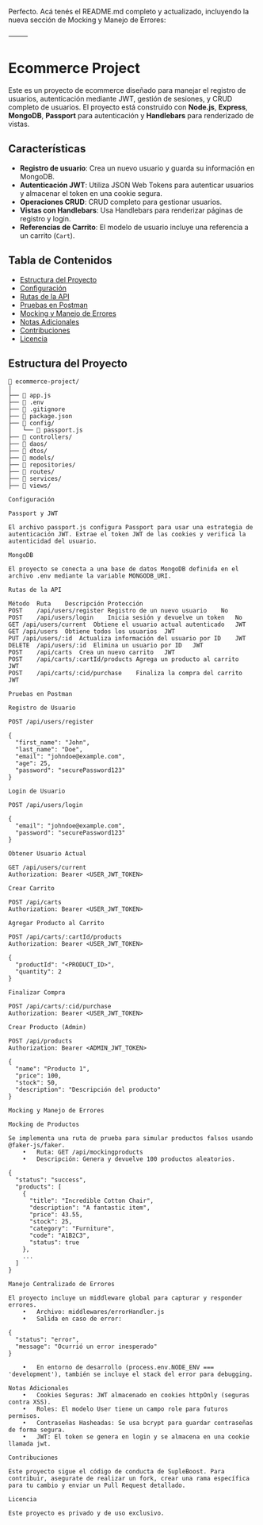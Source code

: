 Perfecto. Acá tenés el README.md completo y actualizado, incluyendo la nueva sección de Mocking y Manejo de Errores:

⸻



# Ecommerce Project

Este es un proyecto de ecommerce diseñado para manejar el registro de usuarios, autenticación mediante JWT, gestión de sesiones, y CRUD completo de usuarios. El proyecto está construido con **Node.js**, **Express**, **MongoDB**, **Passport** para autenticación y **Handlebars** para renderizado de vistas.

## Características

- **Registro de usuario**: Crea un nuevo usuario y guarda su información en MongoDB.
- **Autenticación JWT**: Utiliza JSON Web Tokens para autenticar usuarios y almacenar el token en una cookie segura.
- **Operaciones CRUD**: CRUD completo para gestionar usuarios.
- **Vistas con Handlebars**: Usa Handlebars para renderizar páginas de registro y login.
- **Referencias de Carrito**: El modelo de usuario incluye una referencia a un carrito (`Cart`).

## Tabla de Contenidos

- [Estructura del Proyecto](#estructura-del-proyecto)
- [Configuración](#configuración)
- [Rutas de la API](#rutas-de-la-api)
- [Pruebas en Postman](#pruebas-en-postman)
- [Mocking y Manejo de Errores](#mocking-y-manejo-de-errores)
- [Notas Adicionales](#notas-adicionales)
- [Contribuciones](#contribuciones)
- [Licencia](#licencia)

## Estructura del Proyecto

```plaintext
📁 ecommerce-project/
│
├── 📄 app.js
├── 📄 .env
├── 📄 .gitignore
├── 📄 package.json
├── 📁 config/
│   └── 📄 passport.js
├── 📁 controllers/
├── 📁 daos/
├── 📁 dtos/
├── 📁 models/
├── 📁 repositories/
├── 📁 routes/
├── 📁 services/
├── 📁 views/

Configuración

Passport y JWT

El archivo passport.js configura Passport para usar una estrategia de autenticación JWT. Extrae el token JWT de las cookies y verifica la autenticidad del usuario.

MongoDB

El proyecto se conecta a una base de datos MongoDB definida en el archivo .env mediante la variable MONGODB_URI.

Rutas de la API

Método	Ruta	Descripción	Protección
POST	/api/users/register	Registro de un nuevo usuario	No
POST	/api/users/login	Inicia sesión y devuelve un token	No
GET	/api/users/current	Obtiene el usuario actual autenticado	JWT
GET	/api/users	Obtiene todos los usuarios	JWT
PUT	/api/users/:id	Actualiza información del usuario por ID	JWT
DELETE	/api/users/:id	Elimina un usuario por ID	JWT
POST	/api/carts	Crea un nuevo carrito	JWT
POST	/api/carts/:cartId/products	Agrega un producto al carrito	JWT
POST	/api/carts/:cid/purchase	Finaliza la compra del carrito	JWT

Pruebas en Postman

Registro de Usuario

POST /api/users/register

{
  "first_name": "John",
  "last_name": "Doe",
  "email": "johndoe@example.com",
  "age": 25,
  "password": "securePassword123"
}

Login de Usuario

POST /api/users/login

{
  "email": "johndoe@example.com",
  "password": "securePassword123"
}

Obtener Usuario Actual

GET /api/users/current
Authorization: Bearer <USER_JWT_TOKEN>

Crear Carrito

POST /api/carts
Authorization: Bearer <USER_JWT_TOKEN>

Agregar Producto al Carrito

POST /api/carts/:cartId/products
Authorization: Bearer <USER_JWT_TOKEN>

{
  "productId": "<PRODUCT_ID>",
  "quantity": 2
}

Finalizar Compra

POST /api/carts/:cid/purchase
Authorization: Bearer <USER_JWT_TOKEN>

Crear Producto (Admin)

POST /api/products
Authorization: Bearer <ADMIN_JWT_TOKEN>

{
  "name": "Producto 1",
  "price": 100,
  "stock": 50,
  "description": "Descripción del producto"
}

Mocking y Manejo de Errores

Mocking de Productos

Se implementa una ruta de prueba para simular productos falsos usando @faker-js/faker.
	•	Ruta: GET /api/mockingproducts
	•	Descripción: Genera y devuelve 100 productos aleatorios.

{
  "status": "success",
  "products": [
    {
      "title": "Incredible Cotton Chair",
      "description": "A fantastic item",
      "price": 43.55,
      "stock": 25,
      "category": "Furniture",
      "code": "A1B2C3",
      "status": true
    },
    ...
  ]
}

Manejo Centralizado de Errores

El proyecto incluye un middleware global para capturar y responder errores.
	•	Archivo: middlewares/errorHandler.js
	•	Salida en caso de error:

{
  "status": "error",
  "message": "Ocurrió un error inesperado"
}

	•	En entorno de desarrollo (process.env.NODE_ENV === 'development'), también se incluye el stack del error para debugging.

Notas Adicionales
	•	Cookies Seguras: JWT almacenado en cookies httpOnly (seguras contra XSS).
	•	Roles: El modelo User tiene un campo role para futuros permisos.
	•	Contraseñas Hasheadas: Se usa bcrypt para guardar contraseñas de forma segura.
	•	JWT: El token se genera en login y se almacena en una cookie llamada jwt.

Contribuciones

Este proyecto sigue el código de conducta de SupleBoost. Para contribuir, asegurate de realizar un fork, crear una rama específica para tu cambio y enviar un Pull Request detallado.

Licencia

Este proyecto es privado y de uso exclusivo.




